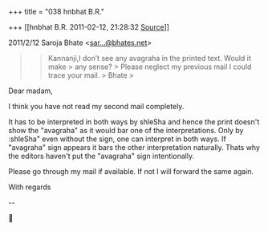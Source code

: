 +++
title = "038 hnbhat B.R."

+++
[[hnbhat B.R.	2011-02-12, 21:28:32 [Source](https://groups.google.com/g/bvparishat/c/Cg33QC1m0DM)]]



2011/2/12 Saroja Bhate \<[sar...@bhates.net]()\>

  

> 
> > 
> > Kannanji,I don’t see any avagraha in the printed text. Would it make > any sense? >
> Please neglect my previous mail I could trace your mail. >
> Bhate >
> 
> > 
> > 

  

Dear madam,

  

I think you have not read my second mail completely.

  

It has to be interpreted in both ways by shleSha and hence the print doesn't show the "avagraha" as it would bar one of the interpretations. Only by :shleSha" even without the sign, one can interpret in both ways. If "avagraha" sign appears it bars the other interpretation naturally. Thats why the editors haven't put the "avagraha" sign intentionally.

  

Please go through my mail if available. If not I will forward the same again.

  

With regards  

--  



